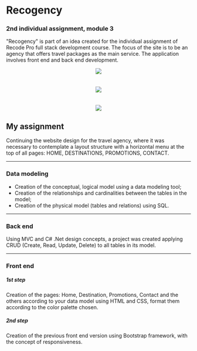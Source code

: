 # Recogency
### 2nd individual assignment, module 3
"Recogency" is part of an idea created for the individual assignment of Recode Pro full stack development course. The focus of the site is to be an agency that offers travel packages as the main service. The application involves front end and back end development.

<div align="center">
  <img src="https://res.cloudinary.com/srcmilena/image/upload/v1648756103/v1_recogency_promocoes_unpzew.jpg"/>
  </br></br></br>
  <img src="https://res.cloudinary.com/srcmilena/image/upload/v1648756103/v1_recogency_promocoes2_qb0met.jpg"/>
  </br></br></br>
  <img src="https://res.cloudinary.com/srcmilena/image/upload/v1648756103/v1_recogency_contato_bxnszu.jpg"/>
</div>

## My assignment
Continuing the website design for the travel agency, where it was necessary to contemplate a layout structure with a horizontal menu at the top of all pages: HOME, DESTINATIONS, PROMOTIONS, CONTACT.

***

### Data modeling  
- Creation of the conceptual, logical model using a data modeling tool; 
- Creation of the relationships and cardinalities between the tables in the model; 
- Creation of the physical model (tables and relations) using SQL. 

***

### Back end  
Using MVC and C# .Net design concepts, a project was created applying CRUD (Create, Read, Update, Delete) to all tables in its model. 

***

### Front end 
##### 1st step
Creation of the pages: Home, Destination, Promotions, Contact and the others according to your data model using HTML and CSS, format them according to the color palette chosen.

##### 2nd step  
Creation of the previous front end version using Bootstrap framework, with the concept of responsiveness. 
